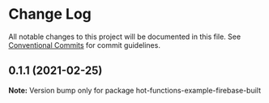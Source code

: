 # Change Log

All notable changes to this project will be documented in this file.
See [Conventional Commits](https://conventionalcommits.org) for commit guidelines.

## 0.1.1 (2021-02-25)

**Note:** Version bump only for package hot-functions-example-firebase-built
